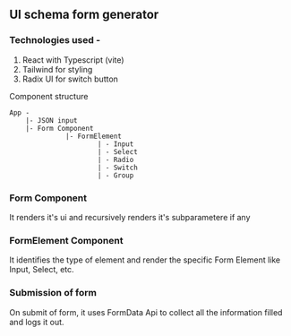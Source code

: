 ## UI schema form generator

### Technologies used -

1. React with Typescript (vite)
2. Tailwind for styling
3. Radix UI for switch button

Component structure

```
App -
    |- JSON input
    |- Form Component
              |- FormElement
                      | - Input
                      | - Select
                      | - Radio
                      | - Switch
                      | - Group

```

### Form Component

It renders it's ui and recursively renders it's subparametere if any

### FormElement Component

It identifies the type of element and render the specific Form Element like Input, Select, etc.

### Submission of form

On submit of form, it uses FormData Api to collect all the information filled and logs it out.

